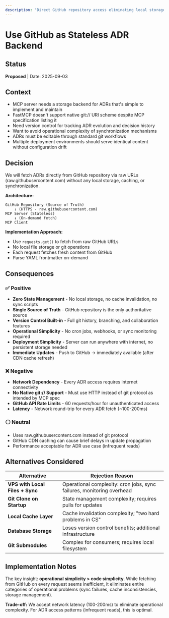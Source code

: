 ```yaml
---
description: "Direct GitHub repository access eliminating local storage and synchronization complexity"
---
```


# Use GitHub as Stateless ADR Backend

## Status
**Proposed** | Date: 2025-09-03

## Context
- MCP server needs a storage backend for ADRs that's simple to implement and maintain
- FastMCP doesn't support native git:// URI scheme despite MCP specification listing it
- Need version control for tracking ADR evolution and decision history
- Want to avoid operational complexity of synchronization mechanisms
- ADRs must be editable through standard git workflows
- Multiple deployment environments should serve identical content without configuration drift

## Decision
We will fetch ADRs directly from GitHub repository via raw URLs (raw.githubusercontent.com) without any local storage, caching, or synchronization.

**Architecture:**
```
GitHub Repository (Source of Truth)
    ↓ (HTTPS - raw.githubusercontent.com)
MCP Server (Stateless)
    ↓ (On-demand fetch)
MCP Client
```

**Implementation Approach:**
- Use `requests.get()` to fetch from raw GitHub URLs
- No local file storage or git operations
- Each request fetches fresh content from GitHub
- Parse YAML frontmatter on-demand

## Consequences

### ✅ Positive
- **Zero State Management** - No local storage, no cache invalidation, no sync scripts
- **Single Source of Truth** - GitHub repository is the only authoritative source
- **Version Control Built-in** - Full git history, branching, and collaboration features
- **Operational Simplicity** - No cron jobs, webhooks, or sync monitoring required
- **Deployment Simplicity** - Server can run anywhere with internet, no persistent storage needed
- **Immediate Updates** - Push to GitHub → immediately available (after CDN cache refresh)

### ❌ Negative
- **Network Dependency** - Every ADR access requires internet connectivity
- **No Native git:// Support** - Must use HTTP instead of git protocol as intended by MCP spec
- **GitHub API Rate Limits** - 60 requests/hour for unauthenticated access
- **Latency** - Network round-trip for every ADR fetch (~100-200ms)

### ⚪ Neutral
- Uses raw.githubusercontent.com instead of git protocol
- GitHub CDN caching can cause brief delays in update propagation
- Performance acceptable for ADR use case (infrequent reads)

## Alternatives Considered

| Alternative | Rejection Reason |
|-------------|------------------|
| **VPS with Local Files + Sync** | Operational complexity: cron jobs, sync failures, monitoring overhead |
| **Git Clone on Startup** | State management complexity; requires pulls for updates |
| **Local Cache Layer** | Cache invalidation complexity; "two hard problems in CS" |
| **Database Storage** | Loses version control benefits; additional infrastructure |
| **Git Submodules** | Complex for consumers; requires local filesystem |

## Implementation Notes

The key insight: **operational simplicity > code simplicity**. While fetching from GitHub on every request seems inefficient, it eliminates entire categories of operational problems (sync failures, cache inconsistencies, storage management).

**Trade-off:** We accept network latency (100-200ms) to eliminate operational complexity. For ADR access patterns (infrequent reads), this is optimal.